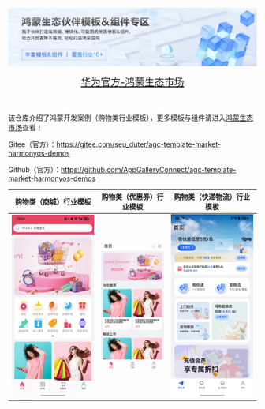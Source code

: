 ![输入图片说明](%E5%8D%8E%E4%B8%BA%E5%AE%98%E6%96%B9-%E9%B8%BF%E8%92%99%E7%94%9F%E6%80%81%E5%B8%82%E5%9C%BA.png)

<div align="center">
  <span style="font-size: 20px;">
    <a href="https://developer.huawei.com/consumer/cn/market/prod-list?origin=template">华为官方-鸿蒙生态市场</a>
  </span>
</div>

</br>
</br>


该仓库介绍了鸿蒙开发案例（购物类行业模板），更多模板与组件请进入[鸿蒙生态市场](https://developer.huawei.com/consumer/cn/market/prod-list/4437348dd20f48249540d1b57ef2eff6/categoryL2_202410080002)查看！

Gitee（官方）：https://gitee.com/seu_duter/agc-template-market-harmonyos-demos

Github（官方）：https://github.com/AppGalleryConnect/agc-template-market-harmonyos-demos

| 购物类（商城）行业模板 | 购物类（优惠券）行业模板 | 购物类（快递物流）行业模板 |
|:---:|:---:|:---:|
| ![输入图片说明](ComprehensiveMall/screenshot/home.png)| ![输入图片说明](CouponsModule/screenshots/home.png)| ![输入图片说明](Express/screenshots/%E5%AF%84%E5%BF%AB%E9%80%92.jpeg) |